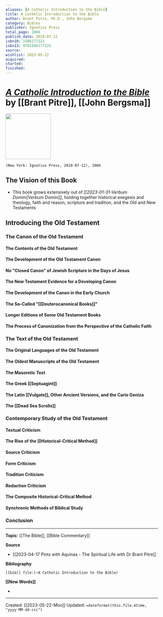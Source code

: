 ```yaml
---
aliases: [A Catholic Introduction to the Bible]
title: A Catholic Introduction to the Bible
author: Brant Pitre, Ph.D., John Bergsma
category: Bibles
publisher: Ignatius Press
total_page: 1066
publish_date: 2018-07-12
isbn10: 1586177222
isbn13: 9781586177225
source: 
wishlist: 2023-05-22
acquired: 
started: 
finished: 
---
```

# *[A Catholic Introduction to the Bible](https://ignatius.com/a-catholic-introduction-to-the-bible-ioth/)* by [[Brant Pitre]], [[John Bergsma]]

<img src="https://cdn11.bigcommerce.com/s-cvc90x9929/images/stencil/640w/products/1324/1535/IOTH_r__86398.1617023799.jpg?c=1" width=150>

`(New York: Ignatius Press, 2018-07-12), 1066`

##  The Vision of this Book 
- This book grows extensively out of *[[2023-01-31-Verbum Domini|Verbum Domini]]*, holding together historical exegesis and theology, faith and reason, scripture and tradition, and the Old and New Testaments 

## Introducing the Old Testament 
###  The Canon of the Old Testament 
#### The Contents of the Old Testament 

#### The Development of the Old Testament Canon 

#### No "Closed Canon" of Jewish Scripture in the Days of Jesus 

#### The New Testament Evidence for a Developing Canon 

#### The Development of the Canon in the Early Church 

#### The So-Called "[[Deuterocanonical Books]]"

#### Longer Editions of Some Old Testament Books 

####  The Process of Canonization from the Perspective of the Catholic Faith 


### The Text of the Old Testament 

#### The Original Languages of the Old Testament 

#### The Oldest Manuscripts of the Old Testament 

#### The Masoretic Text 

#### The Greek [[Septuagint]]

#### The Latin [[Vulgate]], Other Ancient Versions, and the Cario Geniza

#### The [[Dead Sea Scrolls]]


### Contemporary Study of the Old Testament 

#### Textual Criticism 

#### The Rise of the [[Historical-Critical Method]]

#### Source Criticism 

#### Form Criticism 

#### Tradition Criticism

#### Redaction Criticism 

#### The Composite Historical-Critical Method 

#### Synchronic Methods of Biblical Study 


### Conclusion

--- 
**Topic**: [[The Bible]], [[Bible Commentary]]

**Source**
- [[2023-04-17 Pints with Aquinas - The Spiritual Life with Dr Brant Pitre]]

**Bibliography**

```query
[[bib]] file:(~A Catholic Introduction to the Bible)
```
 

**[[New Words]]**

- 

---
Created: [[2023-05-22-Mon]]
Updated: `=dateformat(this.file.mtime, "yyyy-MM-dd-ccc")`